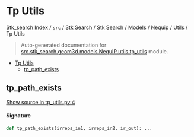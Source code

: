# Tp Utils

[Stk_search Index](../../../../../../README.md#stk_search-index) / `src` / [Stk Search](../../../../index.md#stk-search) / [Stk Search](../../../../index.md#stk-search) / [Models](../../index.md#models) / [Nequip](../index.md#nequip) / [Utils](./index.md#utils) / Tp Utils

> Auto-generated documentation for [src.stk_search.geom3d.models.NequIP.utils.tp_utils](https://github.com/mohammedazzouzi15/STK_search/blob/main/src/stk_search/geom3d/models/NequIP/utils/tp_utils.py) module.

- [Tp Utils](#tp-utils)
  - [tp_path_exists](#tp_path_exists)

## tp_path_exists

[Show source in tp_utils.py:4](https://github.com/mohammedazzouzi15/STK_search/blob/main/src/stk_search/geom3d/models/NequIP/utils/tp_utils.py#L4)

#### Signature

```python
def tp_path_exists(irreps_in1, irreps_in2, ir_out): ...
```